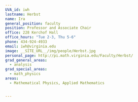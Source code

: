 ```yaml
---
UVA_id: iwh
lastname: Herbst
name: Ira
general_position: faculty
position: Professor and Associate Chair
office: 228 Kerchof Hall
office_hours: "Tue 2-3, Thu 5-6"
phone: 434-924-4933
email: iwh@virginia.edu
image: __SITE_URL__/img/people/Herbst.jpg
personal_page: http://pi.math.virginia.edu/Faculty/Herbst/
grad_general_areas:
  - analysis
grad_special_areas:
  - math_physics
areas:
  - Mathematical Physics, Applied Mathematics


---
```

